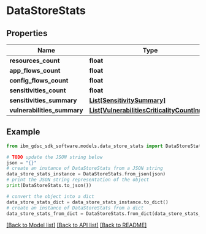 # DataStoreStats


## Properties

Name | Type | Description | Notes
------------ | ------------- | ------------- | -------------
**resources_count** | **float** |  | [optional] 
**app_flows_count** | **float** |  | [optional] 
**config_flows_count** | **float** |  | [optional] 
**sensitivities_count** | **float** |  | [optional] 
**sensitivities_summary** | [**List[SensitivitySummary]**](SensitivitySummary.md) |  | [optional] 
**vulnerabilities_summary** | [**List[VulnerabilitiesCriticalityCountInner]**](VulnerabilitiesCriticalityCountInner.md) |  | [optional] 

## Example

```python
from ibm_gdsc_sdk_software.models.data_store_stats import DataStoreStats

# TODO update the JSON string below
json = "{}"
# create an instance of DataStoreStats from a JSON string
data_store_stats_instance = DataStoreStats.from_json(json)
# print the JSON string representation of the object
print(DataStoreStats.to_json())

# convert the object into a dict
data_store_stats_dict = data_store_stats_instance.to_dict()
# create an instance of DataStoreStats from a dict
data_store_stats_from_dict = DataStoreStats.from_dict(data_store_stats_dict)
```
[[Back to Model list]](../README.md#documentation-for-models) [[Back to API list]](../README.md#documentation-for-api-endpoints) [[Back to README]](../README.md)


